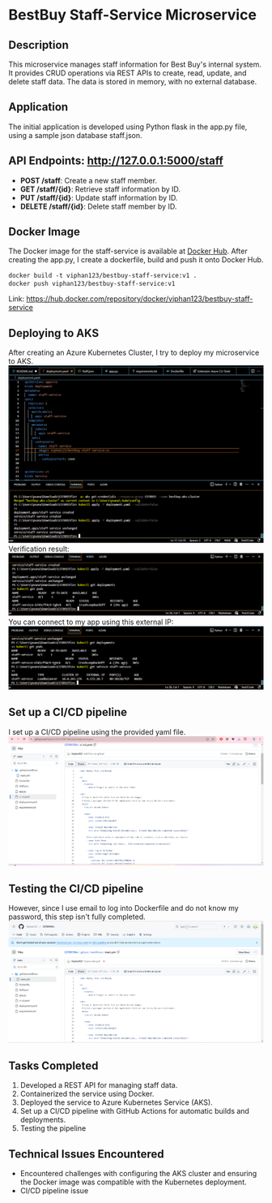 # BestBuy Staff-Service Microservice

## Description
This microservice manages staff information for Best Buy's internal system. It provides CRUD operations via REST APIs to create, read, update, and delete staff data. The data is stored in memory, with no external database.
## Application
The initial application is developed using Python flask in the app.py file, using a sample json database staff.json. 

## API Endpoints: http://127.0.0.1:5000/staff
- **POST /staff**: Create a new staff member.
- **GET /staff/{id}**: Retrieve staff information by ID.
- **PUT /staff/{id}**: Update staff information by ID.
- **DELETE /staff/{id}**: Delete staff member by ID.

## Docker Image
The Docker image for the staff-service is available at [Docker Hub](https://hub.docker.com/repository/docker/viphan123/bestbuy-staff-service).
After creating the app.py, I create a dockerfile, build and push it onto Docker Hub.
```
docker build -t viphan123/bestbuy-staff-service:v1 .
docker push viphan123/bestbuy-staff-service:v1
```
Link: https://hub.docker.com/repository/docker/viphan123/bestbuy-staff-service

## Deploying to AKS
After creating an Azure Kubernetes Cluster, I try to deploy my microservice to AKS.
![alt text](image.png)
Verification result:
![alt text](image-1.png)
You can connect to my app using this external IP:
![alt text](image-2.png)
## Set up a CI/CD pipeline
I set up a CI/CD pipeline using the provided yaml file.
![alt text](image-4.png)

## Testing the CI/CD pipeline
However, since I use email to log into Dockerfile and do not know my password, this step isn't fully completed.
![alt text](image-3.png)

## Tasks Completed
1. Developed a REST API for managing staff data.
2. Containerized the service using Docker.
3. Deployed the service to Azure Kubernetes Service (AKS).
4. Set up a CI/CD pipeline with GitHub Actions for automatic builds and deployments.
5. Testing the pipeline

## Technical Issues Encountered
- Encountered challenges with configuring the AKS cluster and ensuring the Docker image was compatible with the Kubernetes deployment.
- CI/CD pipeline issue

